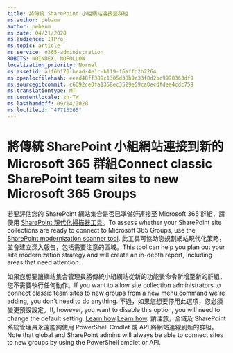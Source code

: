 ```yaml
---
title: 將傳統 SharePoint 小組網站連接至群組
ms.author: pebaum
author: pebaum
ms.date: 04/21/2020
ms.audience: ITPro
ms.topic: article
ms.service: o365-administration
ROBOTS: NOINDEX, NOFOLLOW
localization_priority: Normal
ms.assetid: a1f6b170-bead-4e1c-b119-f6affd2b2264
ms.openlocfilehash: eead48ff389c1305d38b9e33f8d2bc9978363df9
ms.sourcegitcommit: c6692ce0fa1358ec3529e59ca0ecdfdea4cdc759
ms.translationtype: MT
ms.contentlocale: zh-TW
ms.lasthandoff: 09/14/2020
ms.locfileid: "47713265"
---
```

# <a name="connect-classic-sharepoint-team-sites-to-new-microsoft-365-groups"></a><span data-ttu-id="79941-102">將傳統 SharePoint 小組網站連接到新的 Microsoft 365 群組</span><span class="sxs-lookup"><span data-stu-id="79941-102">Connect classic SharePoint team sites to new Microsoft 365 Groups</span></span>

<span data-ttu-id="79941-103">若要評估您的 SharePoint 網站集合是否已準備好連接至 Microsoft 365 群組，請使用 [SharePoint 現代化掃描器工具](https://go.microsoft.com/fwlink/?linkid=873066)。</span><span class="sxs-lookup"><span data-stu-id="79941-103">To assess whether your SharePoint site collections are ready to connect to Microsoft 365 Groups, use the [SharePoint modernization scanner tool](https://go.microsoft.com/fwlink/?linkid=873066).</span></span> <span data-ttu-id="79941-104">此工具可協助您規劃網站現代化策略，並會建立深入報告，包括需要注意的區域。</span><span class="sxs-lookup"><span data-stu-id="79941-104">This tool can help you plan out your site modernization strategy and will create an in-depth report, including areas that need attention.</span></span>
  
<span data-ttu-id="79941-105">如果您想要讓網站集合管理員將傳統小組網站從新的功能表命令新增至新的群組，您不需要執行任何動作。</span><span class="sxs-lookup"><span data-stu-id="79941-105">If you want to allow site collection administrators to connect classic team sites to new groups from a new menu command we're adding, you don't need to do anything.</span></span> <span data-ttu-id="79941-106">不過，如果您想要停用此選項，您必須變更預設設定。</span><span class="sxs-lookup"><span data-stu-id="79941-106">If, however, you want to disable this option, you will need to change the default setting.</span></span> <span data-ttu-id="79941-107">[Learn how](https://go.microsoft.com/fwlink/?linkid=2004316).</span><span class="sxs-lookup"><span data-stu-id="79941-107">[Learn how](https://go.microsoft.com/fwlink/?linkid=2004316).</span></span> <span data-ttu-id="79941-108">請注意，全域及 SharePoint 系統管理員永遠能夠使用 PowerShell Cmdlet 或 API 將網站連線到新的群組。</span><span class="sxs-lookup"><span data-stu-id="79941-108">Note that global and SharePoint admins will always be able to connect sites to new groups by using the PowerShell cmdlet or API.</span></span>
  

